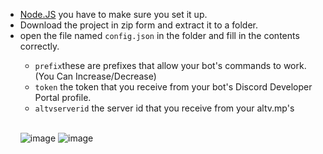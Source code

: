 <ul>
<li><a href="https://nodejs.org/en/" rel="nofollow">Node.JS</a> you have to make sure you set it up.</li>
<li>Download the project in zip form and extract it to a folder.</li>
<li>open the file named <code>config.json</code> in the folder and fill in the contents correctly.</li>
<ul>
<li><code>prefix</code>these are prefixes that allow your bot's commands to work. (You Can Increase/Decrease)</li>
<li><code>token</code> the token that you receive from your bot's Discord Developer Portal profile.</li>
<li><code>altvserverid</code> the server id that you receive from your altv.mp's</li>
</li>
<br>
</ul>

![image](https://user-images.githubusercontent.com/53797515/115134871-aef8c700-a01c-11eb-8df0-dad0a6922397.png)
![image](https://user-images.githubusercontent.com/53797515/115134876-b7510200-a01c-11eb-8a33-1963438193dd.png)

